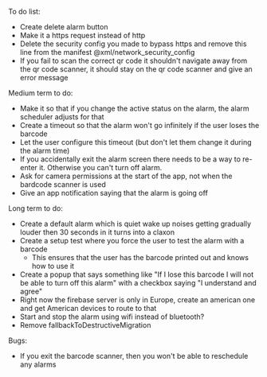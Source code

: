 To do list:
- Create delete alarm button
- Make it a https request instead of http
- Delete the security config you made to bypass https and remove this line from the manifest @xml/network_security_config
- If you fail to scan the correct qr code it shouldn't navigate away from the qr code scanner, it should stay on the qr code scanner and give an error message

Medium term to do:
- Make it so that if you change the active status on the alarm, the alarm scheduler adjusts for that
- Create a timeout so that the alarm won't go infinitely if the user loses the barcode
- Let the user configure this timeout (but don't let them change it during the alarm time)
- If you accidentally exit the alarm screen there needs to be a way to re-enter it. Otherwise you can't turn off alarm.
- Ask for camera permissions at the start of the app, not when the bardcode scanner is used
- Give an app notification saying that the alarm is going off

Long term to do:
- Create a default alarm which is quiet wake up noises getting gradually louder then 30 seconds in it turns into a claxon
- Create a setup test where you force the user to test the alarm with a barcode
     - This ensures that the user has the barcode printed out and knows how to use it
- Create a popup that says something like "If I lose this barcode I will not be able to turn off this alarm" with a checkbox saying "I understand and agree"
- Right now the firebase server is only in Europe, create an american one and get American devices to route to that 
- Start and stop the alarm using wifi instead of bluetooth? 
- Remove fallbackToDestructiveMigration

Bugs:
- If you exit the barcode scanner, then you won't be able to reschedule any alarms

